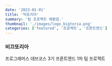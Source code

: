 ```yaml
---
date: '2023-01-01'
title: '빅토리아'
summary: '팀 프로젝트 해봤음.'
thumbnail: './images/logo_bigtoria.png'
categories: ['featured', '프로젝트', '프론트엔드']
---
```


### 비끄또리아

프로그래머스 데브코스 3기 프론트엔드 1차 팀 프로젝트
